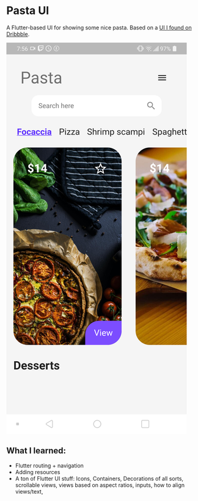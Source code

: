 # Pasta UI

A Flutter-based UI for showing some nice pasta. Based on a [UI I found on
 Dribbble](https://dribbble.com/shots/11302823-Food-Screens).

![Screenshot](./demo/demo.png)

## What I learned:

 - Flutter routing + navigation
 - Adding resources
 - A ton of Flutter UI stuff: Icons, Containers, Decorations of all sorts, 
   scrollable views, views based on aspect ratios, inputs, how to align 
   views/text, 

